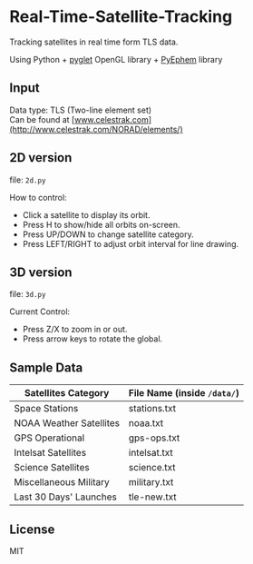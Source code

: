 Real-Time-Satellite-Tracking
============================

Tracking satellites in real time form TLS data.  

Using Python + [pyglet](http://www.pyglet.org) OpenGL library + [PyEphem](http://rhodesmill.org/pyephem/) library

## Input

Data type: TLS (Two-line element set)  
Can be found at [www.celestrak.com](http://www.celestrak.com/NORAD/elements/)

## 2D version

file: `2d.py`  

How to control:  

- Click a satellite to display its orbit.
- Press H to show/hide all orbits on-screen.
- Press UP/DOWN to change satellite category.
- Press LEFT/RIGHT to adjust orbit interval for line drawing.

## 3D version

file: `3d.py`  

Current Control:  

- Press Z/X to zoom in or out.
- Press arrow keys to rotate the global.

## Sample Data

Satellites Category | File Name (inside `/data/`)
------------ | ------------- 
Space Stations | stations.txt
NOAA Weather Satellites | noaa.txt
GPS Operational | gps-ops.txt
Intelsat Satellites | intelsat.txt
Science Satellites | science.txt
Miscellaneous Military | military.txt
Last 30 Days' Launches | tle-new.txt

## License

MIT
